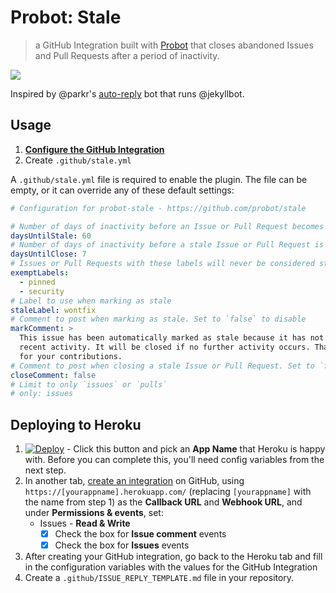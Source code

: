 # Probot: Stale

> a GitHub Integration built with [Probot](https://github.com/probot/probot) that closes abandoned Issues and Pull Requests after a period of inactivity.

[![](https://cloud.githubusercontent.com/assets/173/23858697/4885f0d6-07cf-11e7-96ed-716948027bbc.png)](https://github.com/probot/demo/issues/2)

Inspired by @parkr's [auto-reply](https://github.com/parkr/auto-reply#optional-mark-and-sweep-stale-issues) bot that runs @jekyllbot.

## Usage

1. **[Configure the GitHub Integration](https://github.com/integration/probot-stale)**
2. Create `.github/stale.yml`

A `.github/stale.yml` file is required to enable the plugin. The file can be empty, or it can override any of these default settings:

```yml
# Configuration for probot-stale - https://github.com/probot/stale

# Number of days of inactivity before an Issue or Pull Request becomes stale
daysUntilStale: 60
# Number of days of inactivity before a stale Issue or Pull Request is closed
daysUntilClose: 7
# Issues or Pull Requests with these labels will never be considered stale
exemptLabels:
  - pinned
  - security
# Label to use when marking as stale
staleLabel: wontfix
# Comment to post when marking as stale. Set to `false` to disable
markComment: >
  This issue has been automatically marked as stale because it has not had
  recent activity. It will be closed if no further activity occurs. Thank you
  for your contributions.
# Comment to post when closing a stale Issue or Pull Request. Set to `false` to disable
closeComment: false
# Limit to only `issues` or `pulls`
# only: issues
```

## Deploying to Heroku

1. [![Deploy](https://www.herokucdn.com/deploy/button.svg)](https://heroku.com/deploy) - Click this button and pick an **App Name** that Heroku is happy with. Before you can complete this, you'll need config variables from the next step.
1. In another tab, [create an integration](https://github.com/settings/integrations/new) on GitHub, using `https://[yourappname].herokuapp.com/` (replacing `[yourappname]` with the name from step 1) as the **Callback URL** and **Webhook URL**, and under **Permissions & events**, set:
    - Issues - **Read & Write**
      - [x] Check the box for **Issue comment** events
      - [x] Check the box for **Issues** events
1. After creating your GitHub integration, go back to the Heroku tab and fill in the configuration variables with the values for the GitHub Integration
1. Create a `.github/ISSUE_REPLY_TEMPLATE.md` file in your repository.
